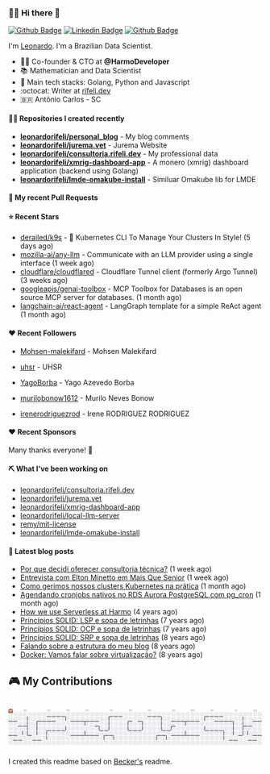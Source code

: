 ### 👨‍💻 Hi there 👋

[![Github Badge](https://img.shields.io/badge/-Github-red?style=flat-square&logo=Github&logoColor=white&link=https://github.com/leonardorifeli)](https://github.com/leonardorifeli)
[![Linkedin Badge](https://img.shields.io/badge/-LinkedIn-red?style=flat-square&logo=Linkedin&logoColor=white&link=https://www.linkedin.com/in/leonardorifeli/)](https://www.linkedin.com/in/leonardorifeli/)
[![Github Badge](https://komarev.com/ghpvc/?username=leonardorifeli&label=Profile%20views&color=red&style=flat)](https://github.com/leonardorifeli)

I'm [Leonardo](https://rifeli.dev). I'm a Brazilian Data Scientist.

- :office_worker: Co-founder & CTO at **@HarmoDeveloper**
- 📚 Mathematician and Data Scientist
- 💙 Main tech stacks: Golang, Python and Javascript
- :octocat: Writer at [rifeli.dev](https://rifeli.dev)
- 🇧🇷 Antônio Carlos - SC

#### 👨‍💻 Repositories I created recently
- **[leonardorifeli/personal_blog](https://github.com/leonardorifeli/personal_blog)** - My blog comments
- **[leonardorifeli/jurema.vet](https://github.com/leonardorifeli/jurema.vet)** - Jurema Website
- **[leonardorifeli/consultoria.rifeli.dev](https://github.com/leonardorifeli/consultoria.rifeli.dev)** - My professional data
- **[leonardorifeli/xmrig-dashboard-app](https://github.com/leonardorifeli/xmrig-dashboard-app)** - A monero (xmrig) dashboard application (backend using Golang)
- **[leonardorifeli/lmde-omakube-install](https://github.com/leonardorifeli/lmde-omakube-install)** - Similuar Omakube lib for LMDE

#### 🔨 My recent Pull Requests



#### ⭐ Recent Stars


- [derailed/k9s](https://github.com/derailed/k9s) - 🐶 Kubernetes CLI To Manage Your Clusters In Style! (5 days ago)
- [mozilla-ai/any-llm](https://github.com/mozilla-ai/any-llm) - Communicate with an LLM provider using a single interface (1 week ago)
- [cloudflare/cloudflared](https://github.com/cloudflare/cloudflared) - Cloudflare Tunnel client (formerly Argo Tunnel) (3 weeks ago)
- [googleapis/genai-toolbox](https://github.com/googleapis/genai-toolbox) - MCP Toolbox for Databases is an open source MCP server for databases. (1 month ago)
- [langchain-ai/react-agent](https://github.com/langchain-ai/react-agent) - LangGraph template for a simple ReAct agent (1 month ago)

#### ❤️ Recent Followers


- [Mohsen-malekifard](https://github.com/Mohsen-malekifard) - Mohsen Malekifard 

- [uhsr](https://github.com/uhsr) - UHSR

- [YagoBorba](https://github.com/YagoBorba) - Yago Azevedo Borba

- [murilobonow1612](https://github.com/murilobonow1612) - Murilo Neves Bonow

- [irenerodriguezrod](https://github.com/irenerodriguezrod) - Irene RODRIGUEZ RODRIGUEZ


#### ❤️ Recent Sponsors



Many thanks everyone! 🙏

#### ⛏️ What I've been working on

- [leonardorifeli/consultoria.rifeli.dev](https://github.com/leonardorifeli/consultoria.rifeli.dev)
- [leonardorifeli/jurema.vet](https://github.com/leonardorifeli/jurema.vet)
- [leonardorifeli/xmrig-dashboard-app](https://github.com/leonardorifeli/xmrig-dashboard-app)
- [leonardorifeli/local-llm-server](https://github.com/leonardorifeli/local-llm-server)
- [remy/mit-license](https://github.com/remy/mit-license)
- [leonardorifeli/lmde-omakube-install](https://github.com/leonardorifeli/lmde-omakube-install)

#### 📄 Latest blog posts
- [Por que decidi oferecer consultoria técnica?](https://rifeli.dev/blog/2025-08-02-por-que-decidi-oferecer-consultoria-tecnica/) (1 week ago)
- [Entrevista com Elton Minetto em Mais Que Senior](https://rifeli.dev/blog/2025-08-01-entrevista-mais-que-senior-com-elton-minetto/) (1 week ago)
- [Como gerimos nossos clusters Kubernetes na prática](https://rifeli.dev/blog/2025-07-10-como-gerimos-nossos-cluters-kubernets-na-pratica/) (1 month ago)
- [Agendando cronjobs nativos no RDS Aurora PostgreSQL com pg_cron](https://rifeli.dev/blog/2025-07-01-agendando-cronjobs-nativos-no-rds-aurora-postgresql-com-pgcron/) (1 month ago)
- [How we use Serverless at Harmo](https://rifeli.dev/blog/2020-10-08-how-we-use-serverless-at-harmo/) (4 years ago)
- [Princípios SOLID: LSP e sopa de letrinhas](https://rifeli.dev/blog/2017-12-30-principios-solid-lsp-e-sopa-de-letrinhas/) (7 years ago)
- [Princípios SOLID: OCP e sopa de letrinhas](https://rifeli.dev/blog/2017-12-06-principios-solid-ocp-e-sopa-de-letrinhas/) (7 years ago)
- [Princípios SOLID: SRP e sopa de letrinhas](https://rifeli.dev/blog/2017-03-25-principios-solid-srp-e-sopa-de-letrinhas/) (8 years ago)
- [Falando sobre a estrutura do meu blog](https://rifeli.dev/blog/2016-11-11-falando-sobre-a-estrutura-do-meu-blog/) (8 years ago)
- [Docker: Vamos falar sobre virtualização?](https://rifeli.dev/blog/2016-11-05-docker-vamos-falar-sobre-virtualizacao/) (8 years ago)

<h2 align="left">🎮 My Contributions</h2>
<picture>
  <source media="(prefers-color-scheme: dark)" srcset="https://raw.githubusercontent.com/leonardorifeli/leonardorifeli/refs/heads/master/dist/pacman-contribution-graph-dark.svg">
  <source media="(prefers-color-scheme: light)" srcset="https://raw.githubusercontent.com/leonardorifeli/leonardorifeli/refs/heads/master/dist/pacman-contribution-graph.svg">
  <img alt="pacman contribution graph" src="https://raw.githubusercontent.com/leonardorifeli/leonardorifeli/refs/heads/master/dist/pacman-contribution-graph.svg">
</picture>

I created this readme based on [Becker's](https://github.com/caarlos0) readme.
